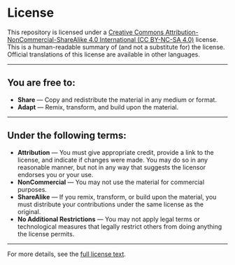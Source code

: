 # License

This repository is licensed under a [Creative Commons Attribution-NonCommercial-ShareAlike 4.0 International (CC BY-NC-SA 4.0)](https://creativecommons.org/licenses/by-nc-sa/4.0/) license. This is a human-readable summary of (and not a substitute for) the license. Official translations of this license are available in other languages.

---

## You are free to:

- **Share** — Copy and redistribute the material in any medium or format.
- **Adapt** — Remix, transform, and build upon the material.

---

## Under the following terms:

- **Attribution** — You must give appropriate credit, provide a link to the license, and indicate if changes were made. You may do so in any reasonable manner, but not in any way that suggests the licensor endorses you or your use.
- **NonCommercial** — You may not use the material for commercial purposes.
- **ShareAlike** — If you remix, transform, or build upon the material, you must distribute your contributions under the same license as the original.
- **No Additional Restrictions** — You may not apply legal terms or technological measures that legally restrict others from doing anything the license permits.

---

For more details, see the [full license text](https://creativecommons.org/licenses/by-nc-sa/4.0/legalcode).
